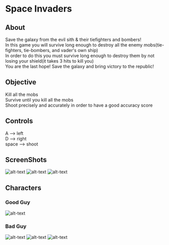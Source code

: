 # Space Invaders

## About
Save the galaxy from the evil sith & their tiefighters and bombers!  
In this game you will survive long enough to destroy all the enemy mobs(tie-fighters, tie-bombers, and vader's own ship)  
In order to do this you must survive long enough to destroy them by not losing your shield(it takes 3 hits to kill you)  
You are the last hope! Save the galaxy and bring victory to the republic!

## Objective
Kill all the mobs  
Survive until you kill all the mobs  
Shoot precisely and accurately in order to have a good accuracy score

## Controls
A --> left  
D --> right  
space --> shoot  

## ScreenShots
![alt-text](https://raw.github.com/TrumpNat1on/SpaceWar/master/images/StartScreen.PNG "Start Screen")
![alt-text](https://raw.github.com/TrumpNat1on/SpaceWar/master/images/MidScreen.PNG "Mid Screen")
![alt-text](https://raw.github.com/TrumpNat1on/SpaceWar/master/images/EndScreen.PNG "End Screen")

## Characters

### Good Guy
![alt-text](https://raw.github.com/TrumpNat1on/SpaceWar/master/images/falcon.png "Millennium Falcon")

### Bad Guy
![alt-text](https://raw.github.com/TrumpNat1on/SpaceWar/master/images/Tiefighter.png "Tie-Fighter")
![alt-text](https://raw.github.com/TrumpNat1on/SpaceWar/master/images/tie_bomber.png "Tie-Bomber")
![alt-text](https://raw.github.com/TrumpNat1on/SpaceWar/master/images/v_tie_fighter.png "Vader's-Tie-Fighter")
